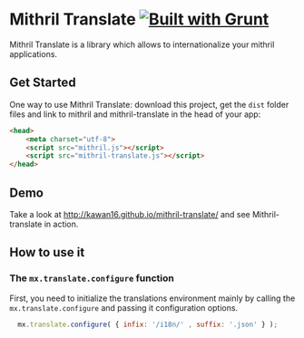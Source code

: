Mithril Translate [![Built with Grunt](https://cdn.gruntjs.com/builtwith.png)](http://gruntjs.com/)
=================

Mithril Translate is a library which allows to internationalize your mithril applications.

## Get Started


One way to use Mithril Translate: download this project, get the `dist` folder files and link to mithril and mithril-translate in the head of your app:

```html
<head>
    <meta charset="utf-8">
    <script src="mithril.js"></script>
    <script src="mithril-translate.js"></script>
</head>
```

## Demo

Take a look at http://kawan16.github.io/mithril-translate/ and see Mithril-translate in action.

## How to use it

### The `mx.translate.configure` function

First, you need to initialize the translations environment mainly by calling the `mx.translate.configure` and passing it configuration options.


```js
  mx.translate.configure( { infix: '/i18n/' , suffix: '.json' } );
```

